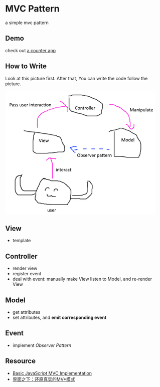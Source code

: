 # MVC Pattern
a simple mvc pattern

## Demo
check out [a counter app](drakeleung.github.io/demo/patterns/mvc/index.html)
  
## How to Write
Look at this picture first.
After that, You can write the code follow the picture.

![mvc pattern](./mvc.png)

## View
- template

## Controller
- render view
- register event
- deal with event: manually make View listen to Model, and re-render View

## Model
- get attributes
- set attributes, and **emit corresponding event**

## Event
- implement *Observer Pattern*

## Resource
- [Basic JavaScript MVC Implementation](https://gist.github.com/g6scheme/4157554)
- [界面之下：还原真实的MV*模式](https://github.com/livoras/blog/issues/11)